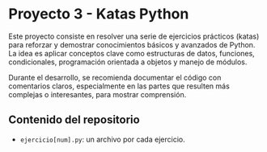 # Proyecto 3 - Katas Python

Este proyecto consiste en resolver una serie de ejercicios prácticos (katas) para reforzar y demostrar conocimientos básicos y avanzados de Python. La idea es aplicar conceptos clave como estructuras de datos, funciones, condicionales, programación orientada a objetos y manejo de módulos.

Durante el desarrollo, se recomienda documentar el código con comentarios claros, especialmente en las partes que resulten más complejas o interesantes, para mostrar comprensión.



## Contenido del repositorio

- `ejercicio[num].py`: un archivo por cada ejercicio.

